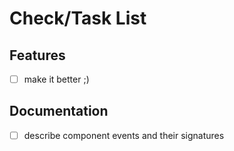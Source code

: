 # Check/Task List

## Features

- [ ] make it better ;)

## Documentation

- [ ] describe component events and their signatures
